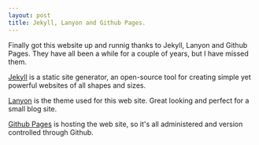 ```yaml
---
layout: post
title: Jekyll, Lanyon and Github Pages.
---
```


Finally got this website up and runnig thanks to Jekyll, Lanyon and Github Pages. They have all been a while for a couple of years, but I have missed them.

[Jekyll](http://jekyllrb.com) is a static site generator, an open-source tool for creating simple yet powerful websites of all shapes and sizes. 

[Lanyon](http://lanyon.getpoole.com) is the theme used for this web site. Great looking and perfect for a small blog site.

[Github Pages](https://pages.github.com) is hosting the web site, so it's all administered and version controlled through Github.
